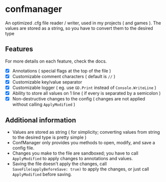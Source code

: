 # confmanager

An optimized .cfg file reader / writer, used in my projects ( and games ).
The values are stored as a string, so you have to convert them to the desired type

## Features

For more details on each feature, check the docs.

- [x] Annotations ( special flags at the top of the file )
- [x] Customizable comment characters ( default is `//` )
- [x] Customizable key/value separator
- [x] Customizable logger ( eg. use `GD.Print` instead of `Console.WriteLine` )
- [x] Ability to store all values on 1 line ( if every is separated by a semicolon )
- [x] Non-destructive changes to the config ( changes are not applied without calling `ApplyModified` )

## Additional information

- Values are stored as string ( for simplicity; converting values from string to the desired type is pretty simple )
- ConfManager only provides you methods to open, modify, and save a config file.
- Changes you make to the file are sandboxed; you have to call `ApplyModified` to apply changes to annotations and values.
- Saving the file doesn't apply the changes, call `SaveFile(applyBeforeSave: true)` to apply the changes, or just call `ApplyModified` before saving.
